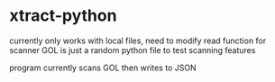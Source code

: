 # xtract-python

currently only works with local files, need to modify read function for scanner
GOL is just a random python file to test scanning features

program currently scans GOL then writes to JSON
